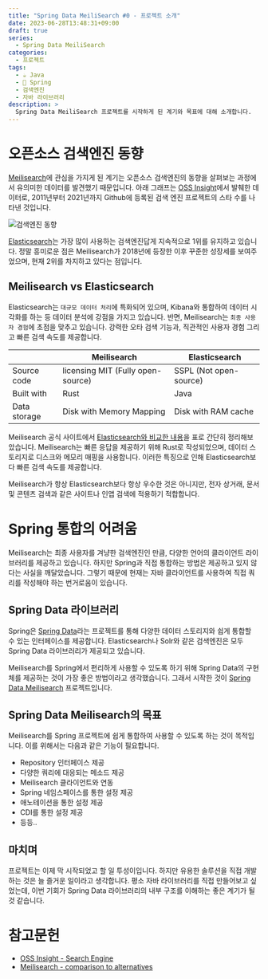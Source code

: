 ```yaml
---
title: "Spring Data MeiliSearch #0 - 프로젝트 소개"
date: 2023-06-28T13:48:31+09:00
draft: true
series: 
  - Spring Data MeiliSearch
categories:
  - 프로젝트
tags:
  - ☕️ Java
  - 🍃 Spring
  - 검색엔진
  - 자바 라이브러리
description: >
  Spring Data MeiliSearch 프로젝트를 시작하게 된 계기와 목표에 대해 소개합니다.
---
```


# 오픈소스 검색엔진 동향

[Meilisearch](https://www.meilisearch.com)에 관심을 가지게 된 계기는 오픈소스 검색엔진의 동향을 살펴보는 과정에서 유의미한 데이터를 발견했기 때문입니다. 아래 그래프는 [OSS Insight](https://ossinsight.io)에서 발췌한 데이터로, 2011년부터 2021년까지 Github에 등록된 검색 엔진 프로젝트의 스타 수를 나타낸 것입니다. 

![검색엔진 동향](https://vanslog.s3.ap-northeast-2.amazonaws.com/image/project/Search+Engine+-+Stars.png)

[Elasticsearch](https://www.elastic.co/kr/elasticsearch/)는 가장 많이 사용하는 검색엔진답게 지속적으로 1위를 유지하고 있습니다. 정말 흥미로운 점은 Meilisearch가 2018년에 등장한 이후 꾸준한 성장세를 보여주었으며, 현재 2위를 차지하고 있다는 점입니다.

## Meilisearch vs Elasticsearch

Elasticsearch는 `대규모 데이터 처리`에 특화되어 있으며, Kibana와 통합하여 데이터 시각화를 하는 등 데이터 분석에 강점을 가지고 있습니다.
반면, Meilisearch는 `최종 사용자 경험`에 초점을 맞추고 있습니다. 강력한 오타 검색 기능과, 직관적인 사용자 경험 그리고 빠른 검색 속도를 제공합니다.

|              | Meilisearch	                      | Elasticsearch          |
| ------------ |----------------------------------- | ---------------------- |
| Source code  | licensing	MIT (Fully open-source)	| SSPL (Not open-source) |
| Built with	 | Rust                               | Java                   |
| Data storage | Disk with Memory Mapping      	    | Disk with RAM cache    |

Meilisearch 공식 사이트에서 [Elasticsearch와 비교한 내용](https://www.meilisearch.com/docs/learn/what_is_meilisearch/comparison_to_alternatives)을 표로 간단히 정리해보았습니다. Meilisearch는 빠른 응답을 제공하기 위해 Rust로 작성되었으며, 데이터 스토리지로 디스크와 메모리 매핑을 사용합니다. 이러한 특징으로 인해 Elasticsearch보다 빠른 검색 속도를 제공합니다.

Meilisearch가 항상 Elasticsearch보다 항상 우수한 것은 아니지만, 전자 상거래, 문서 및 콘텐츠 검색과 같은 사이트나 인앱 검색에 적용하기 적합합니다.

# Spring 통합의 어려움

Meilisearch는 최종 사용자를 겨냥한 검색엔진인 만큼, 다양한 언어의 클라이언트 라이브러리를 제공하고 있습니다. 하지만 Spring과 직접 통합하는 방법은 제공하고 있지 않다는 사실을 깨달았습니다. 그렇기 때문에 현재는 자바 클라이언트를 사용하여 직접 쿼리를 작성해야 하는 번거로움이 있습니다.

## Spring Data 라이브러리

Spring은 [Spring Data](https://spring.io/projects/spring-data)라는 프로젝트를 통해 다양한 데이터 스토리지와 쉽게 통합할 수 있는 인터페이스를 제공합니다. Elasticsearch나 Solr와 같은 검색엔진은 모두 Spring Data 라이브러리가 제공되고 있습니다.

Meilisearch를 Spring에서 편리하게 사용할 수 있도록 하기 위해 Spring Data의 구현체를 제공하는 것이 가장 좋은 방법이라고 생각했습니다. 그래서 시작한 것이 [Spring Data Meilisearch](https://github.com/junghoon-vans/spring-data-meilisearch) 프로젝트입니다.

## Spring Data Meilisearch의 목표

Meilisearch를 Spring 프로젝트에 쉽게 통합하여 사용할 수 있도록 하는 것이 목적입니다. 이를 위해서는 다음과 같은 기능이 필요합니다.

- Repository 인터페이스 제공
- 다양한 쿼리에 대응되는 메소드 제공
- Meilisearch 클라이언트와 연동
- Spring 네임스페이스를 통한 설정 제공
- 애노테이션을 통한 설정 제공
- CDI를 통한 설정 제공
- 등등..

## 마치며

프로젝트는 이제 막 시작되었고 할 일 투성이입니다. 하지만 유용한 솔루션을 직접 개발하는 것은 늘 즐거운 일이라고 생각합니다. 평소 자바 라이브러리를 직접 만들어보고 싶었는데, 이번 기회가 Spring Data 라이브러리의 내부 구조를 이해하는 좋은 계기가 될 것 같습니다.

# 참고문헌

- [OSS Insight - Search Engine](https://ossinsight.io/collections/search-engine/)
- [Meilisearch - comparison to alternatives](https://www.meilisearch.com/docs/learn/what_is_meilisearch/comparison_to_alternatives)
